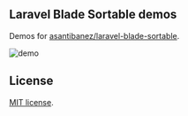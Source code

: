 ## Laravel Blade Sortable demos

Demos for [asantibanez/laravel-blade-sortable](https://github.com/asantibanez/laravel-blade-sortable).

![demo](https://github.com/asantibanez/laravel-blade-sortable-demo/raw/master/demo.gif)

## License

[MIT license](https://opensource.org/licenses/MIT).
